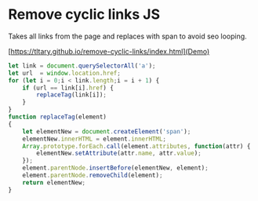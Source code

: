 # Remove cyclic links JS

Takes all links from the page and replaces with span to avoid seo looping.

[https://tltary.github.io/remove-cyclic-links/index.html](Demo)

```js
let link = document.querySelectorAll('a');
let url  = window.location.href;
for (let i = 0;i < link.length;i = i + 1) {
	if (url == link[i].href) {
		replaceTag(link[i]);
	}
}
function replaceTag(element)
{
    let elementNew = document.createElement('span');
    elementNew.innerHTML = element.innerHTML;
    Array.prototype.forEach.call(element.attributes, function(attr) {
        elementNew.setAttribute(attr.name, attr.value);
    });
    element.parentNode.insertBefore(elementNew, element);
    element.parentNode.removeChild(element);
    return elementNew;
}
```